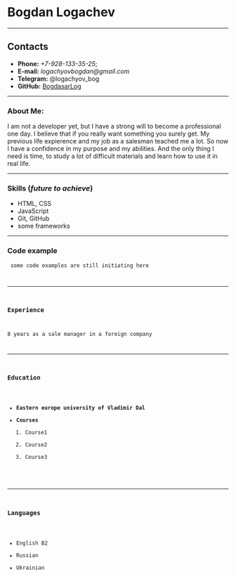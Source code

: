 # Bogdan Logachev
___
## Contacts
   * **Phone:** _+7-928-133-35-25_; 
   * **E-mail:** _logachyovbogdan@gmail.com_
   * **Telegram:** @logachyov_bog
   * **GitHub:**  [BogdasarLog](https://github.com/BogdasarLog)
___
### About Me: 
I am not a developer yet, but I have a strong will to become a professional one day. 
I believe that if you really want something you surely get. My previous life expierence and my job as a salesman teached me a lot.
 So now I have a confidence in my purpose and my abilities. And the only thing I need is time, to study a lot of difficult materials and learn how to use it in real life.
 ___
### Skills (_future to achieve_)
 * HTML, CSS
 * JavaScript
 * Git, GitHub
 * some frameworks
 ___
### Code example
<code> some code examples are still initiating
here
___
### Experience

8 years as a sale manager in a foreign company
___
### Education
 * **Eastern europe university of Vladimir Dal**
 * **Courses**
     1. Course1 
     2. Course2 
     3. Course3
___
### Languages
* English B2
* Russian
* Ukrainian
